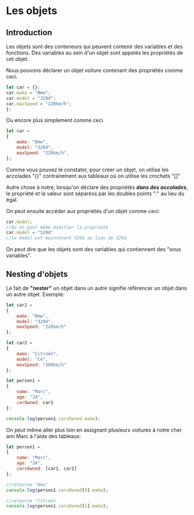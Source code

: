 # Les objets
## Introduction

Les objets sont des conteneurs qui peuvent contenir des variables et des fonctions.
Des variables au sein d'un objet sont appelés les propriétés de cet objet.

Nous pouvons déclarer un objet voiture contenant des propriétés comme ceci.

```JavaScript
let car = {};
car.make = "Bmw";
car.model = "320d";
car.maxSpeed = "220km/h";
};
```

Ou encore plus simplement comme ceci

```JavaScript
let car = 
{
    make: "Bmw",
    model: "320d",
    maxSpeed: "220km/h",
};
```

Comme vous pouvez le constater, pour créer un objet, on utilise les accolades "{}"
contrairement aux tableaux où on utilise les crochets "[]"

Autre chose à notre, lorsqu'on déclare des propriétés ___dans des accolades___, le propriété et la valeur sont séparéss par les doubles points ":" au lieu du égal.

On peut ensuite accéder aux propriétés d'un objet comme ceci:

```JavaScript
car.model;
//Ou on peut même modifier la propriété
car.model = "520d"
//le model est maintenant 520d au lieu de 320d
```

On peut dire que les objets sont des variables qui contiennent des "sous variables".

## Nesting d'objets

Le fait de __"nester"__ un objet dans un autre signifie référencer un objet dans un autre objet. Exemple:

```JavaScript
let car1 = 
{
    make: "Bmw",
    model: "320d",
    maxSpeed: "220km/h"
};

let car2 = 
{
    make: "Citroën",
    model: "C4",
    maxSpeed: "180km/h"
};

let person1 = 
{
    name: "Marc",
    age: "24",
    carOwned: car1
};

console.log(person1.carsOwned.make);
```

On peut même aller plus loin en assignant plusieurs voitures à notre cher ami Marc à l'aide des tableaux:

```JavaScript
let person1 = 
{
    name: "Marc",
    age: "24",
    carsOwned: [car1, car2]
};

//retourne "Bmw"
console.log(person1.carsOwned[0].make);

//retourne "Citroën
console.log(person1.carsOwned[1].make);
```